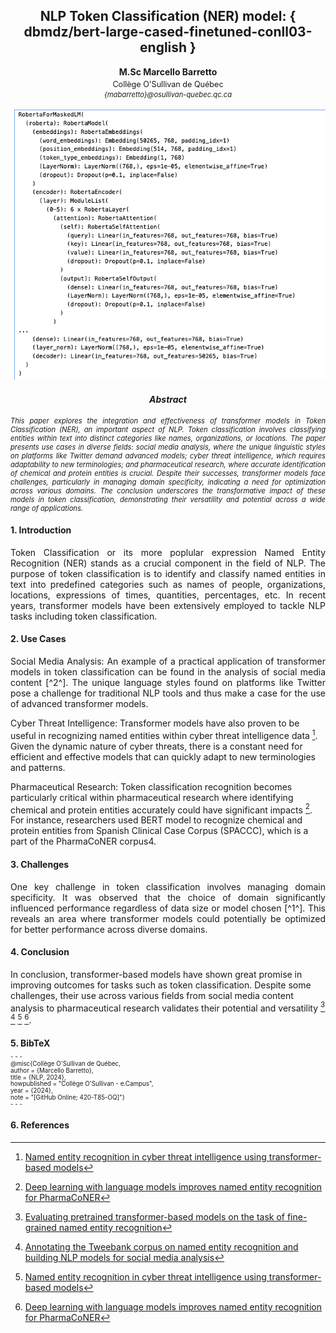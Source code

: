<h2 style="text-align:center;">NLP Token Classification (NER) model: { dbmdz/bert-large-cased-finetuned-conll03-english }</h2>
<p style="text-align:center;"><strong>M.Sc Marcello Barretto</strong></p>
<p style="text-align:center; font-size: 0.9em; margin-top: -10px;">Collège O'Sullivan de Québec</p>
<p style="text-align:center;font-size: 0.8em; margin-top: -10px;font-style:italic;">{mabarretto}@osullivan-quebec.qc.ca</p>

![Text Classification Model](../Images/05_text_completion_420-T85-OQ.png)

<h4 style="text-align:center; font-weight:bold;font-style:italic;">Abstract</h4>
<p style="text-align:justify; font-size:0.8em; font-style:italic;">This paper explores the integration and effectiveness of transformer models in Token Classification (NER), an important aspect of NLP. Token classification involves classifying entities within text into distinct categories like names, organizations, or locations. The paper presents use cases in diverse fields: social media analysis, where the unique linguistic styles on platforms like Twitter demand advanced models; cyber threat intelligence, which requires adaptability to new terminologies; and pharmaceutical research, where accurate identification of chemical and protein entities is crucial. Despite their successes, transformer models face challenges, particularly in managing domain specificity, indicating a need for optimization across various domains. The conclusion underscores the transformative impact of these models in token classification, demonstrating their versatility and potential across a wide range of applications.</p>

#### 1. Introduction

<p style="text-align:justify;font-size;">Token Classification or its more poplular expression Named Entity Recognition (NER) stands as a crucial component in the field of NLP. The purpose of token classification is to identify and classify named entities in text into predefined categories such as names of people, organizations, locations, expressions of times, quantities, percentages, etc. In recent years, transformer models have been extensively employed to tackle NLP tasks including token classification.</p>


#### 2. Use Cases

<p style="text-align:justify; font-size;">Social Media Analysis: An example of a practical application of transformer models in token classification can be found in the analysis of social media content [^2^]. The unique language styles found on platforms like Twitter pose a challenge for traditional NLP tools and thus make a case for the use of advanced transformer models.

Cyber Threat Intelligence: Transformer models have also proven to be useful in recognizing named entities within cyber threat intelligence data [^3^]. Given the dynamic nature of cyber threats, there is a constant need for efficient and effective models that can quickly adapt to new terminologies and patterns.

Pharmaceutical Research: Token classification recognition becomes particularly critical within pharmaceutical research where identifying chemical and protein entities accurately could have significant impacts [^4^]. For instance, researchers used BERT model to recognize chemical and protein entities from Spanish Clinical Case Corpus (SPACCC), which is a part of the PharmaCoNER corpus4.</p>

#### 3. Challenges

<p style="text-align:justify; font-size;">One key challenge in token classification involves managing domain specificity. It was observed that the choice of domain significantly influenced performance regardless of data size or model chosen [^1^]. This reveals an area where transformer models could potentially be optimized for better performance across diverse domains.</p>


#### 4. Conclusion

In conclusion, transformer-based models have shown great promise in improving outcomes for tasks such as token classification. Despite some challenges, their use across various fields from social media content analysis to pharmaceutical research validates their potential and versatility [^1^] [^2^] [^3^] [^4^].

#### 5. BibTeX

<p style="font-size: 0.7em; margin-top: -10px;">
- - - </p>

<p style="font-size: 0.7em; margin-top: -10px;">
@misc{Collège O'Sullivan de Québec,</p>
<p style="font-size: 0.7em; margin-top: -10px;">
  author = {Marcello Barretto},</p>
<p style="font-size: 0.7em; margin-top: -10px;">
  title = {NLP, 2024},</p>
<p style="font-size: 0.7em; margin-top: -10px;">
  howpublished = "Collège O'Sullivan - e.Campus",</p>
<p style="font-size: 0.7em; margin-top: -10px;">
  year = {2024},</p>
<p style="font-size: 0.7em; margin-top: -10px;">
  note = "[GitHub Online; 420-T85-OQ]"}</p>

<p style="font-size: 0.7em; margin-top: -10px;">
- - - </p>

#### 6. References

[^1^]: [Evaluating pretrained transformer-based models on the task of fine-grained named entity recognition](https://orbilu.uni.lu/handle/10993/45217)
[^2^]: [Annotating the Tweebank corpus on named entity recognition and building NLP models for social media analysis](https://arxiv.org/abs/2201.07281)
[^3^]: [Named entity recognition in cyber threat intelligence using transformer-based models](https://ieeexplore.ieee.org/abstract/document/9527981/)
[^4^]: [Deep learning with language models improves named entity recognition for PharmaCoNER](https://bmcbioinformatics.biomedcentral.com/articles/10.1186/s12859-021-04260-y)










